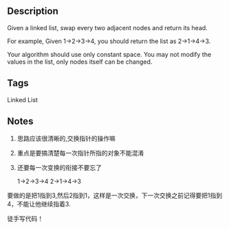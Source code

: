 ## Description
Given a linked list, swap every two adjacent nodes and return its head.

For example,
Given 1->2->3->4, you should return the list as 2->1->4->3.

Your algorithm should use only constant space. You may not modify the values in the list, only nodes itself can be changed.

## Tags
Linked List

## Notes
1. 思路应该很清晰的,交换指针的操作嘛
2. 重点是要搞清楚每一次指针所指的对象不能混淆
3. 还要每一次变换的衔接不要忘了
	
	1->2->3->4
	2->1->4->3
	
要做的是把1指到3,然后2指到1，这样是一次交换，下一次交换之前记得要把1指到4，不能让他继续指着3.

徒手写代码！